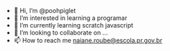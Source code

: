 - 👋 Hi, I’m @poohpiglet 
- 👀 I’m interested in learning a programar 
- 🌱 I’m currently learning scratch javascript
- 💞️ I’m looking to collaborate on ...
- 📫 How to reach me naiane.roube@escola.pr.gov.br

<!---iniciante
poohpiglet/poohpiglet is a ✨ special ✨ repository because its `README.md` (this file) appears on your GitHub profile.
You can click the Preview link to take a look at your changes.
--->
